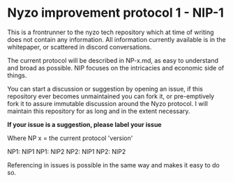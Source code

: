 # Nyzo improvement protocol 1 - NIP-1

This is a frontrunner to the nyzo tech repository which at time of writing does not contain any information. All information currently available is in the whitepaper, or scattered in discord conversations.

The current protocol will be described in NP-x.md, as easy to understand and broad as possible.
NIP focuses on the intricacies and economic side of things.

You can start a discussion or suggestion by opening an issue, if this repository ever becomes unmaintained you can fork it, or pre-emptively fork it to assure immutable discussion around the Nyzo protocol. I will maintain this repository for as long and in the extent necessary.

**If your issue is a suggestion, please label your issue**

Where NP x = the current protocol 'version'

NP1: NIP1
NP1: NIP2
NP2: NIP1
NP2: NIP2

Referencing in issues is possible in the same way and makes it easy to do so.
